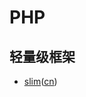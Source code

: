 # PHP

## 轻量级框架
* [slim][slim]([cn][slimcn])



[slim]: https://www.slimframework.com/
[slimcn]: http://slimphp.net/